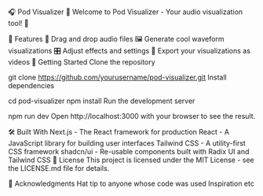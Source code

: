 🎧 Pod Visualizer 🎵
Welcome to Pod Visualizer - Your audio visualization tool! 🚀

🌟 Features
📁 Drag and drop audio files
🖼️ Generate cool waveform visualizations
🎛️ Adjust effects and settings
🎥 Export your visualizations as videos
🚀 Getting Started
Clone the repository

git clone https://github.com/yourusername/pod-visualizer.git
Install dependencies

cd pod-visualizer
npm install
Run the development server

npm run dev
Open http://localhost:3000 with your browser to see the result.

🛠️ Built With
Next.js - The React framework for production
React - A JavaScript library for building user interfaces
Tailwind CSS - A utility-first CSS framework
shadcn/ui - Re-usable components built with Radix UI and Tailwind CSS
📝 License
This project is licensed under the MIT License - see the LICENSE.md file for details.

🙏 Acknowledgments
Hat tip to anyone whose code was used
Inspiration
etc
